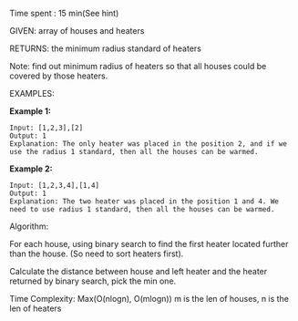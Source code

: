 Time spent : 15 min(See hint)

GIVEN: array of houses and heaters

RETURNS: the minimum radius standard of heaters

Note: find out minimum radius of heaters so that all houses could be covered by those heaters.

EXAMPLES:

**Example 1:**

```
Input: [1,2,3],[2]
Output: 1
Explanation: The only heater was placed in the position 2, and if we use the radius 1 standard, then all the houses can be warmed.
```

**Example 2:**

```
Input: [1,2,3,4],[1,4]
Output: 1
Explanation: The two heater was placed in the position 1 and 4. We need to use radius 1 standard, then all the houses can be warmed.
```

Algorithm:

For each house, using binary search to find the first heater located further than the house. (So need to sort heaters first).

Calculate the distance between house and left heater and the heater returned by binary search, pick the min one.

Time Complexity: Max(O(nlogn), O(mlogn)) m is the len of houses, n is the len of heaters